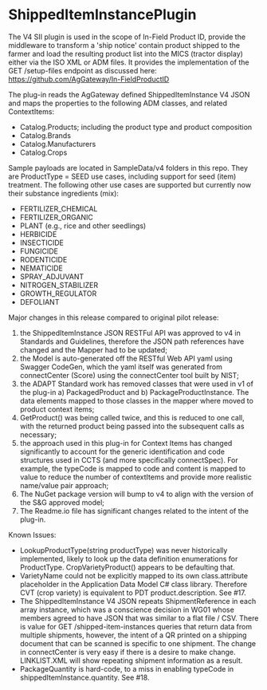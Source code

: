 # ShippedItemInstancePlugin
The V4 SII plugin is used in the scope of In-Field Product ID, provide the middleware to transform a 'ship notice'  contain product shipped to the farmer and load the resulting product list into the MICS (tractor display) either via the ISO XML or ADM files.  It provides the implementation of the GET /setup-files endpoint as discussed here:
https://github.com/AgGateway/In-FieldProductID

The plug-in reads the AgGateway defined ShippedItemInstance V4 JSON and maps the properties to the following ADM classes, and related ContextItems:

- Catalog.Products; including the product type and product composition
- Catalog.Brands
- Catalog.Manufacturers
- Catalog.Crops

Sample payloads are located in SampleData/v4 folders in this repo.  They are ProductType = SEED use cases, including support for seed (item) treatment.  The following other use cases are supported but currently now their substance ingredients (mix):
- FERTILIZER_CHEMICAL
- FERTILIZER_ORGANIC
- PLANT (e.g., rice and other seedlings)
- HERBICIDE
- INSECTICIDE
- FUNGICIDE
- RODENTICIDE
- NEMATICIDE
- SPRAY_ADJUVANT
- NITROGEN_STABILIZER
- GROWTH_REGULATOR
- DEFOLIANT

Major changes in this release compared to original pilot release:

1. the ShippedItemInstance JSON RESTFul API was approved to v4 in Standards and Guidelines, therefore the JSON path references have changed and the Mapper had to be updated;
2. the Model is auto-generated off the RESTful Web API yaml using Swagger CodeGen, which the yaml itself was generated from connectCenter (Score) using the connectCenter tool built by NIST;
3. the ADAPT Standard work has removed classes that were used in v1 of the plug-in a) PackagedProduct and b) PackageProductInstance.  The data elements mapped to those classes in the mapper where moved to product context items;
4. GetProduct() was being called twice, and this is reduced to one call, with the returned product being passed into the subsequent calls as necessary;
5. the approach used in this plug-in for Context Items has changed significantly to account for the generic identification and code structures used in CCTS (and more specifically connectSpec).  For example, the typeCode is mapped to code and content is mapped to value to reduce the number of contextItems and provide more realistic name/value pair approach;
6. The NuGet package version will bump to v4 to align with the version of the S&G approved model;
7. The Readme.io file has significant changes related to the intent of the plug-in.

Known Issues:

- LookupProductType(string productType) was never historically implemented, likely to look up the data definition enumerations for ProductType.  CropVarietyProduct() appears to be defaulting that.  
- VarietyName could not be explicitly mapped to its own class.attribute placeholder in the Application Data Model C# class library.  Therefore CVT  (crop variety) is equivalent to PDT product.description.  See #17.
- The ShippedItemInstance V4 JSON repeats ShipmentReference in each array instance, which was a conscience decision in WG01 whose members agreed to have JSON that was similar to a flat file / CSV.  There is value for GET /shipped-item-instances queries that return data from multiple shipments, however, the intent of a QR printed on a shipping document that can be scanned is specific to one shipment.  The change in connectCenter is very easy if there is a desire to make change.  LINKLIST.XML will show repeating shipment information as  a result.
- PackageQuantity is hard-code, to a miss in enabling typeCode in shippedItemInstance.quantity. See #18.

